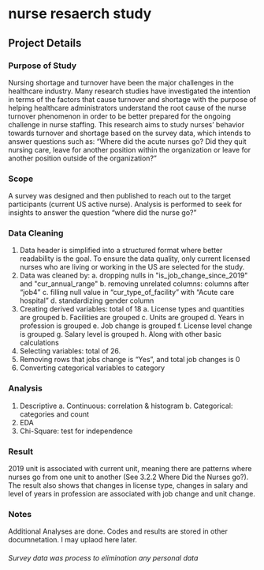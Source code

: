 # nurse resaerch study


## Project Details
### Purpose of Study
Nursing shortage and turnover have been the major challenges in the healthcare industry. Many research studies have investigated the intention in terms of the factors that cause turnover and shortage with the purpose of helping healthcare administrators understand the root cause of the nurse turnover phenomenon in order to be better prepared for the ongoing challenge in nurse staffing. This research aims to study nurses’ behavior towards turnover and shortage based on the survey data, which intends to answer questions such as: “Where did the acute nurses go? Did they quit nursing care, leave for another position within the organization or leave for another position outside of the organization?”
### Scope
A survey was designed and then published to reach out to the target participants (current US active nurse). Analysis is performed to seek for insights to answer the question “where did the nurse go?”
### Data Cleaning
1.	Data header is simplified into a structured format where better readability is the goal. To ensure the data quality, only current licensed nurses who are living or working in the US are selected for the study. 
2.	Data was cleaned by:
a.	dropping nulls in "is_job_change_since_2019" and "cur_annual_range"
b.	removing unrelated columns: columns after “job4”
c.	filling null value in “cur_type_of_facility” with “Acute care hospital”
d.	standardizing gender column
3.	Creating derived variables: total of 18
a.	License types and quantities are grouped
b.	Facilities are grouped
c.	Units are grouped
d.	Years in profession is grouped
e.	Job change is grouped
f.	License level change is grouped
g.	Salary level is grouped
h.	Along with other basic calculations
4.	Selecting variables: total of 26. 
5.	Removing rows that jobs change is “Yes”, and total job changes is 0
6.	Converting categorical variables to category
### Analysis
1.	Descriptive
a.	 Continuous: correlation & histogram
b.	 Categorical: categories and count
2.	EDA
3.	Chi-Square: test for independence
### Result
2019 unit is associated with current unit, meaning there are patterns where nurses go from one unit to another (See 3.2.2 Where Did the Nurses go?). The result also shows that changes in license type, changes in salary and level of years in profession are associated with job change and unit change.
### Notes
Additional Analyses are done. Codes and results are stored in other documnetation. I may uplaod here later.
###### Survey data was process to elimination any personal data

